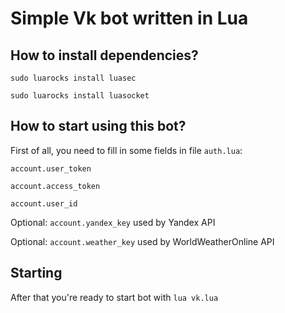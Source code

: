 # Simple Vk bot written in Lua

## How to install dependencies?

```
sudo luarocks install luasec
```
```
sudo luarocks install luasocket
```

## How to start using this bot?

First of all, you need to fill in some fields in file `auth.lua`:

`account.user_token`

`account.access_token`

`account.user_id`

Optional: `account.yandex_key` used by Yandex API

Optional: `account.weather_key` used by WorldWeatherOnline API

## Starting

After that you're ready to start bot with `lua vk.lua`
